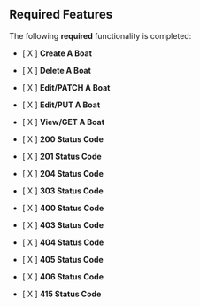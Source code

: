 ## Required Features

The following **required** functionality is completed:

- [ X ] **Create A Boat**
- [ X ] **Delete A Boat**
- [ X ] **Edit/PATCH A Boat**
- [ X ] **Edit/PUT A Boat**
- [ X ] **View/GET A Boat**


- [ X ] **200 Status Code**
- [ X ] **201 Status Code**
- [ X ] **204 Status Code**
- [ X ] **303 Status Code**
- [ X ] **400 Status Code**
- [ X ] **403 Status Code**
- [ X ] **404 Status Code**
- [ X ] **405 Status Code**
- [ X ] **406 Status Code**
- [ X ] **415 Status Code**
